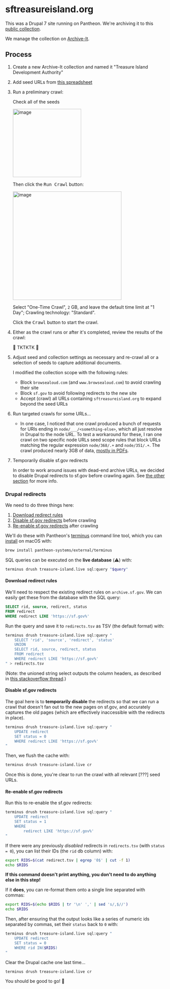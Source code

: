 # sftreasureisland.org

This was a Drupal 7 site running on Pantheon. We're archiving it to this [public collection][collection].

We manage the collection on [Archive-It](https://partner.archive-it.org/571/collections/18901).

## Process

1. Create a new Archive-It collection and named it "Treasure Island Development Authority"
2. Add seed URLs from [this spreadsheet][url sheet]
3. Run a preliminary crawl:

    Check all of the seeds

      <img width="215" alt="image" src="https://user-images.githubusercontent.com/113896/158273499-0494aaed-a057-4f18-b2de-46a49424b138.png">

    Then click the <kbd>Run Crawl</kbd> button:

      <img width="342" alt="image" src="https://user-images.githubusercontent.com/113896/158273578-0de562bd-3e27-4612-81ba-4960748b1189.png">

    Select "One-Time Crawl", `2` GB, and leave the default time limit at "1 Day"; Crawling technology: "Standard".
    
    Click the <kbd>Crawl</kbd> button to start the crawl.

4. Either as the crawl runs or after it's completed, review the results of the crawl:

    🚧 TKTKTK 🚧
    
5. Adjust seed and collection settings as necessary and re-crawl all or a selection of seeds to capture additional documents.

    I modified the collection scope with the following rules:

    - Block `browsealoud.com` (and `www.browsealoud.com`) to avoid crawling their site
    - Block `sf.gov` to avoid following redirects to the new site
    - Accept (crawl) all URLs containing `sftreasureisland.org` to expand beyond the seed URLs

6. Run targeted crawls for some URLs...

    - In one case, I noticed that one crawl produced a bunch of requests for URIs ending in `node/___/<something-else>`, which all just resolve in Drupal to the node URL.
      To test a workaround for these, I ran one crawl on two specific node URLs seed scope rules that block URLs matching the regular expression `node/368/.+` and `node/351/.+`.
      The crawl produced nearly 3GB of data, [mostly in PDFs](https://partner.archive-it.org/571/collections/18901/crawl/1570719/types/application%7Cpdf).

7. Temporarily disable sf.gov redirects

      In order to work around issues with dead-end archive URLs, we decided to disable Drupal redirects to sf.gov before crawling again. See [the other section](#disabling-drupal-redirects) for more info.
      
      
### Drupal redirects

We need to do three things here:

1. [Download redirect rules](#download-redirect-rules)
2. [Disable sf.gov redirects](#disable-sfgov-redirects) before crawling
3. [Re-enable sf.gov redirects](#re-enable-sfgov-redirects) after crawling

We'll do these with Pantheon's [terminus] command line tool, which you can [install](https://pantheon.io/docs/terminus/install) on macOS with:

```sh
brew install pantheon-systems/external/terminus
```

SQL queries can be executed on the **live database** (:warning:) with:

```sh
terminus drush treasure-island.live sql:query "$query"
```

#### Download redirect rules
We'll need to respect the existing redirect rules on `archive.sf.gov`. We can easily get these from the database with the SQL query:

```sql
SELECT rid, source, redirect, status
FROM redirect
WHERE redirect LIKE 'https://sf.gov%'
```

Run the query and save it to `redirects.tsv` as TSV (the default format) with:

```sh
terminus drush treasure-island.live sql:query "
    SELECT 'rid', 'source', 'redirect', 'status'
    UNION
    SELECT rid, source, redirect, status
    FROM redirect
    WHERE redirect LIKE 'https://sf.gov%'
" > redirects.tsv
```

(Note: the unioned string select outputs the column headers, as described in [this stackoverflow thread](https://stackoverflow.com/questions/356578/how-can-i-output-mysql-query-results-in-csv-format).)

#### Disable sf.gov redirects
The goal here is to **temporarily disable** the redirects so that we can run a crawl that doesn't fan out to the new pages on sf.gov, and accurately captures the old pages (which are effectively inaccessible with the redirects in place). 

```sh
terminus drush treasure-island.live sql:query "
    UPDATE redirect
    SET status = 0
    WHERE redirect LIKE 'https://sf.gov%'
"
```

Then, we flush the cache with:

```sh
terminus drush treasure-island.live cr
```

Once this is done, you're clear to run the crawl with all relevant [???] seed URLs.

#### Re-enable sf.gov redirects

Run this to re-enable the sf.gov redirects:

```sh
terminus drush treasure-island.live sql:query "
    UPDATE redirect
    SET status = 1
    WHERE
        redirect LIKE 'https://sf.gov%'
"
```

If there were any previously _disabled_ redirects in `redirects.tsv` (with `status = 0`), you can list their IDs (the `rid` db column) with:

```sh
export RIDS=$(cat redirect.tsv | egrep '0$' | cut -f 1)
echo $RIDS
```

**If this command doesn't print anything, you don't need to do anything else in this step!**

If it **does**, you can re-format them onto a single line separated with commas:

```sh
export RIDS=$(echo $RIDS | tr '\n' ',' | sed 's/,$//')
echo $RIDS
```

Then, after ensuring that the output looks like a series of numeric ids separated by commas, set their `status` back to `0` with:

```sh
terminus drush treasure-island.live sql:query "
    UPDATE redirect
    SET status = 0
    WHERE rid IN($RIDS)
"
```

Clear the Drupal cache one last time...

```sh
terminus drush treasure-island.live cr
```

You should be good to go! :rocket:

[collection]: https://archive-it.org/collections/18901
[url sheet]: https://docs.google.com/spreadsheets/d/17Sjac3PpryqqGJ2dAPOIO2EgAAoWygDohpQnndBU4J4/edit#gid=1347642292
[terminus]: https://pantheon.io/docs/terminus
